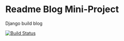 # Readme Blog Mini-Project

Django build blog

[![Build Status](https://travis-ci.org/gello94/django-blog.svg?branch=master)](https://travis-ci.org/gello94/django-blog)